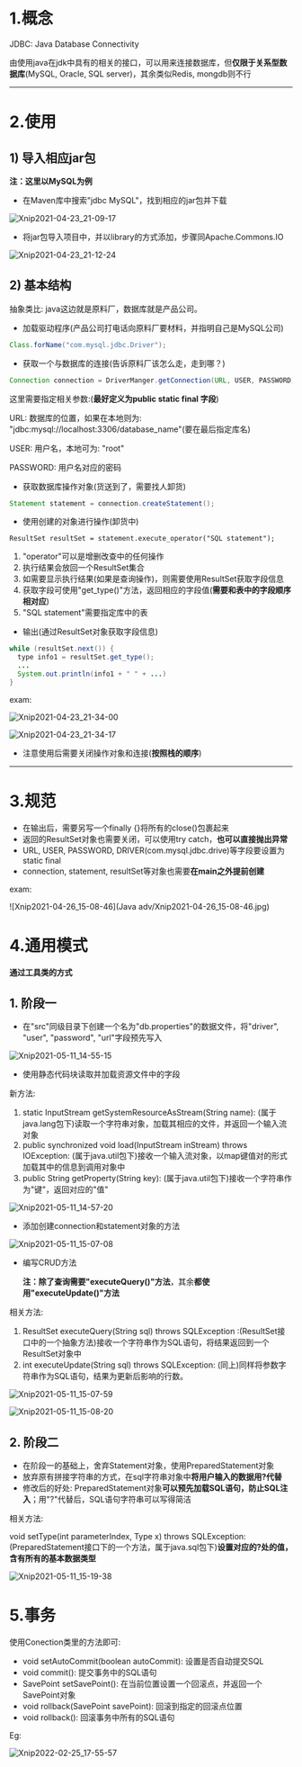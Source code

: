 # 1.概念



JDBC: Java Database Connectivity

由使用java在jdk中具有的相关的接口，可以用来连接数据库，但**仅限于关系型数据库**(MySQL, Oracle, SQL server)，其余类似Redis, mongdb则不行

****









# 2.使用



## 1) 导入相应jar包

**注：这里以MySQL为例**



- 在Maven库中搜索"jdbc MySQL"，找到相应的jar包并下载

![Xnip2021-04-23_21-09-17](JDBC/Xnip2021-04-23_21-09-17.jpg)









- 将jar包导入项目中，并以library的方式添加，步骤同Apache.Commons.IO

![Xnip2021-04-23_21-12-24](JDBC/Xnip2021-04-23_21-12-24.jpg)







## 2) 基本结构

抽象类比: java这边就是原料厂，数据库就是产品公司。





- 加载驱动程序(产品公司打电话向原料厂要材料，并指明自己是MySQL公司)

```java
Class.forName("com.mysql.jdbc.Driver");
```



- 获取一个与数据库的连接(告诉原料厂该怎么走，走到哪？)

```java
Connection connection = DriverManger.getConnection(URL, USER, PASSWORD);
```

这里需要指定相关参数:(**最好定义为public static final 字段**)

URL: 数据库的位置，如果在本地则为: "jdbc:mysql://localhost:3306/database_name"(要在最后指定库名)

USER: 用户名，本地可为: "root"

PASSWORD: 用户名对应的密码





- 获取数据库操作对象(货送到了，需要找人卸货)

```java
Statement statement = connection.createStatement();
```





- 使用创建的对象进行操作(卸货中)

```
ResultSet resultSet = statement.execute_operator("SQL statement");
```

1. "operator"可以是增删改查中的任何操作
2. 执行结果会放回一个ResultSet集合
3. 如需要显示执行结果(如果是查询操作)，则需要使用ResultSet获取字段信息
4. 获取字段可使用"get_type()"方法，返回相应的字段值(**需要和表中的字段顺序相对应**)
5. "SQL statement"需要指定库中的表





- 输出(通过ResultSet对象获取字段信息)

```java
while (resultSet.next()) {
  type info1 = resultSet.get_type();
  ...
  System.out.println(info1 + " " + ...)
}
```





exam:

![Xnip2021-04-23_21-34-00](JDBC/Xnip2021-04-23_21-34-00.jpg)





![Xnip2021-04-23_21-34-17](JDBC/Xnip2021-04-23_21-34-17.jpg)

- 注意使用后需要关闭操作对象和连接(**按照栈的顺序**)

****















# 3.规范

- 在输出后，需要另写一个finally {}将所有的close()包裹起来
- 返回的ResultSet对象也需要关闭，可以使用try catch，**也可以直接抛出异常**
- URL, USER, PASSWORD, DRIVER(com.mysql.jdbc.drive)等字段要设置为static final
- connection, statement, resultSet等对象也需要**在main之外提前创建**



exam:

![Xnip2021-04-26_15-08-46](Java adv/Xnip2021-04-26_15-08-46.jpg)











# 4.通用模式







**通过工具类的方式**

## 1. 阶段一

- 在"src"同级目录下创建一个名为"db.properties"的数据文件，将"driver", "user", "password", "url"字段预先写入

![Xnip2021-05-11_14-55-15](JDBC/Xnip2021-05-11_14-55-15.jpg)







- 使用静态代码块读取并加载资源文件中的字段

新方法:

1. static InputStream getSystemResourceAsStream(String name): (属于java.lang包下)读取一个字符串对象，加载其相应的文件，并返回一个输入流对象
2. public synchronized void load(InputStream inStream) throws IOException: (属于java.util包下)接收一个输入流对象，以map键值对的形式加载其中的信息到调用对象中
3. public String getProperty(String key): (属于java.util包下)接收一个字符串作为"键"，返回对应的"值"



![Xnip2021-05-11_14-57-20](JDBC/Xnip2021-05-11_14-57-20.jpg)







- 添加创建connection和statement对象的方法

![Xnip2021-05-11_15-07-08](JDBC/Xnip2021-05-11_15-07-08.jpg)







- 编写CRUD方法

  **注：**除了**查询需要"executeQuery()"方法**，其余**都使用"executeUpdate()"方法**



相关方法:

1. ResultSet executeQuery(String sql) throws SQLException :(ResultSet接口中的一个抽象方法)接收一个字符串作为SQL语句，将结果返回到一个ResultSet对象中
2. int executeUpdate(String sql) throws SQLException: (同上)同样将参数字符串作为SQL语句，结果为更新后影响的行数。





![Xnip2021-05-11_15-07-59](JDBC/Xnip2021-05-11_15-07-59.jpg)

![Xnip2021-05-11_15-08-20](JDBC/Xnip2021-05-11_15-08-20.jpg)











## 2. 阶段二

- 在阶段一的基础上，舍弃Statement对象，使用PreparedStatement对象
- 放弃原有拼接字符串的方式，在sql字符串对象中**将用户输入的数据用?代替**
- 修改后的好处: PreparedStatement对象**可以预先加载SQL语句，防止SQL注入**；用"?"代替后，SQL语句字符串可以写得简洁



相关方法:

void setType(int parameterIndex, Type x) throws SQLException: (PreparedStatement接口下的一个方法，属于java.sql包下)**设置对应的?处的值，含有所有的基本数据类型**



![Xnip2021-05-11_15-19-38](JDBC/Xnip2021-05-11_15-19-38.jpg)













# 5.事务

使用Conection类里的方法即可:

- void setAutoCommit(boolean autoCommit): 设置是否自动提交SQL
- void commit(): 提交事务中的SQL语句
- SavePoint setSavePoint(): 在当前位置设置一个回滚点，并返回一个SavePoint对象
- void rollback(SavePoint savePoint): 回滚到指定的回滚点位置
- void rollback(): 回滚事务中所有的SQL语句

Eg:

![Xnip2022-02-25_17-55-57](JDBC/Xnip2022-02-25_17-55-57.jpg)













